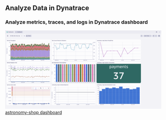 ## Analyze Data in Dynatrace

### Analyze metrics, traces, and logs in Dynatrace dashboard
![astronomy-shop dashboard](../../../assets/images/01-dt_astronomy_shop_dashboard.png)
[astronomy-shop dashboard](/dt-k8s-otel-o11y-cap_dt_dashboard.json)
